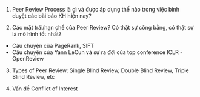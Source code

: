 1. Peer Review Process là gì và được áp dụng thế nào trong việc bình duyệt các bài báo KH hiện nay?

2. Các mặt trái/hạn chế của Peer Review? Có thật sự công bằng, có thật sự là mô hình tốt nhất?
- Câu chuyện của PageRank, SIFT
- Câu chuyện của Yann LeCun và sự ra đời của top conference ICLR - OpenReview

3. Types of Peer Review: Single Blind Review, Double Blind Review, Triple Blind Review, etc

4. Vấn đề Conflict of Interest
